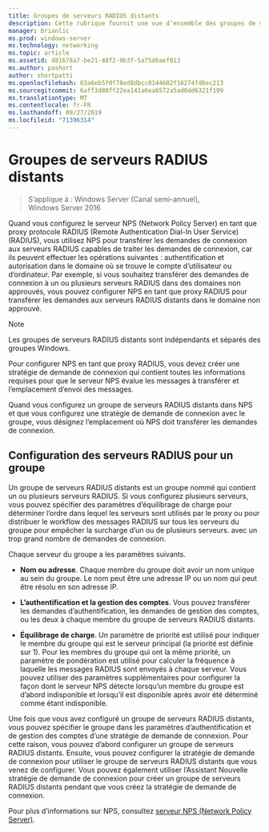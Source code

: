 ```yaml
---
title: Groupes de serveurs RADIUS distants
description: Cette rubrique fournit une vue d’ensemble des groupes de serveurs RADIUS distants du serveur de stratégie réseau dans Windows Server 2016.
manager: brianlic
ms.prod: windows-server
ms.technology: networking
ms.topic: article
ms.assetid: d81678a7-be21-48f2-9b3f-5a75d6aef013
ms.author: pashort
author: shortpatti
ms.openlocfilehash: 63a6eb5f0f78ed8dbcc0144602f16274fd6ec213
ms.sourcegitcommit: 6aff3d88ff22ea141a6ea6572a5ad8dd6321f199
ms.translationtype: MT
ms.contentlocale: fr-FR
ms.lasthandoff: 09/27/2019
ms.locfileid: "71396314"
---
```

# <a name="remote-radius-server-groups"></a>Groupes de serveurs RADIUS distants

>S’applique à : Windows Server (Canal semi-annuel), Windows Server 2016

Quand vous configurez le serveur NPS (Network Policy Server) en tant que proxy protocole RADIUS (Remote Authentication Dial-In User Service) (RADIUS), vous utilisez NPS pour transférer les demandes de connexion aux serveurs RADIUS capables de traiter les demandes de connexion, car ils peuvent effectuer les opérations suivantes : authentification et autorisation dans le domaine où se trouve le compte d’utilisateur ou d’ordinateur. Par exemple, si vous souhaitez transférer des demandes de connexion à un ou plusieurs serveurs RADIUS dans des domaines non approuvés, vous pouvez configurer NPS en tant que proxy RADIUS pour transférer les demandes aux serveurs RADIUS distants dans le domaine non approuvé.

>[!NOTE]
>Les groupes de serveurs RADIUS distants sont indépendants et séparés des groupes Windows.

Pour configurer NPS en tant que proxy RADIUS, vous devez créer une stratégie de demande de connexion qui contient toutes les informations requises pour que le serveur NPS évalue les messages à transférer et l’emplacement d’envoi des messages.

Quand vous configurez un groupe de serveurs RADIUS distants dans NPS et que vous configurez une stratégie de demande de connexion avec le groupe, vous désignez l’emplacement où NPS doit transférer les demandes de connexion.

## <a name="configuring-radius-servers-for-a-group"></a>Configuration des serveurs RADIUS pour un groupe

Un groupe de serveurs RADIUS distants est un groupe nommé qui contient un ou plusieurs serveurs RADIUS. Si vous configurez plusieurs serveurs, vous pouvez spécifier des paramètres d’équilibrage de charge pour déterminer l’ordre dans lequel les serveurs sont utilisés par le proxy ou pour distribuer le workflow des messages RADIUS sur tous les serveurs du groupe pour empêcher la surcharge d’un ou de plusieurs serveurs. avec un trop grand nombre de demandes de connexion.

Chaque serveur du groupe a les paramètres suivants.

- **Nom ou adresse**. Chaque membre du groupe doit avoir un nom unique au sein du groupe. Le nom peut être une adresse IP ou un nom qui peut être résolu en son adresse IP.

- **L’authentification et la gestion des comptes**. Vous pouvez transférer les demandes d’authentification, les demandes de gestion des comptes, ou les deux à chaque membre du groupe de serveurs RADIUS distants.

- **Équilibrage de charge**. Un paramètre de priorité est utilisé pour indiquer le membre du groupe qui est le serveur principal (la priorité est définie sur 1). Pour les membres du groupe qui ont la même priorité, un paramètre de pondération est utilisé pour calculer la fréquence à laquelle les messages RADIUS sont envoyés à chaque serveur. Vous pouvez utiliser des paramètres supplémentaires pour configurer la façon dont le serveur NPS détecte lorsqu’un membre du groupe est d’abord indisponible et lorsqu’il est disponible après avoir été déterminé comme étant indisponible.

Une fois que vous avez configuré un groupe de serveurs RADIUS distants, vous pouvez spécifier le groupe dans les paramètres d’authentification et de gestion des comptes d’une stratégie de demande de connexion. Pour cette raison, vous pouvez d’abord configurer un groupe de serveurs RADIUS distants. Ensuite, vous pouvez configurer la stratégie de demande de connexion pour utiliser le groupe de serveurs RADIUS distants que vous venez de configurer. Vous pouvez également utiliser l’Assistant Nouvelle stratégie de demande de connexion pour créer un groupe de serveurs RADIUS distants pendant que vous créez la stratégie de demande de connexion.

Pour plus d’informations sur NPS, consultez [serveur NPS (Network Policy Server)](nps-top.md).
